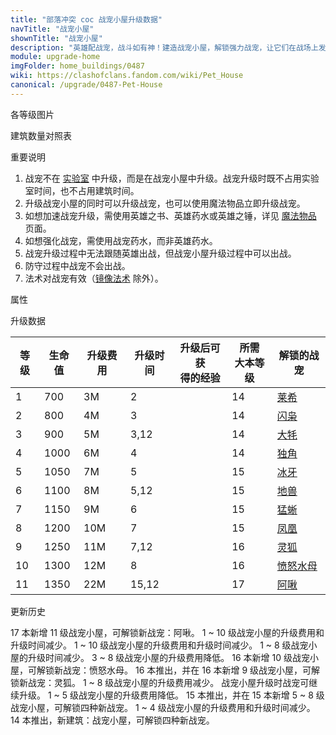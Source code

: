 ```yaml
---
title: "部落冲突 coc 战宠小屋升级数据"
navTitle: "战宠小屋"
shownTitle: "战宠小屋"
description: "英雄配战宠，战斗如有神！建造战宠小屋，解锁强力战宠，让它们在战场上发挥各自的能力，与您的英雄并肩作战。"
module: upgrade-home
imgFolder: home_buildings/0487
wiki: https://clashofclans.fandom.com/wiki/Pet_House
canonical: /upgrade/0487-Pet-House
---
```


<UnitInfo :folder="$frontmatter.imgFolder" imgSrc="Pet_House11_info.png" :imgAlt="$frontmatter.navTitle" :description="$frontmatter.description" />

<SmallTitle>各等级图片</SmallTitle>

<Panel>
    <UnitImgGroup :folder="$frontmatter.imgFolder">
        <UnitImg imgTitle="1 级" imgSrc="Pet_House1.png" />
        <UnitImg imgTitle="2 级" imgSrc="Pet_House2.png" />
        <UnitImg imgTitle="3 级" imgSrc="Pet_House3.png" />
        <UnitImg imgTitle="4 级" imgSrc="Pet_House4.png" />
        <UnitImg imgTitle="5 级" imgSrc="Pet_House5.png" />
        <UnitImg imgTitle="6 级" imgSrc="Pet_House6.png" />
        <UnitImg imgTitle="7 级" imgSrc="Pet_House7.png" />
        <UnitImg imgTitle="8 级" imgSrc="Pet_House8.png" />
        <UnitImg imgTitle="9 级" imgSrc="Pet_House9.png" />
        <UnitImg imgTitle="10 级" imgSrc="Pet_House10.png" />
        <UnitImg imgTitle="11 级" imgSrc="Pet_House11.png" imgHd="Pet_House11_hd.png" />
    </UnitImgGroup>
</Panel>

<SmallTitle>建筑数量对照表</SmallTitle>

<BuildingNum>
    <BuildingNumRow title="大本等级" num="1 - 13, 14 - 17" />
    <BuildingNumRow title="建筑数量" num="     0,       1" />
</BuildingNum>

<SmallTitle>重要说明</SmallTitle>

1. 战宠不在 [实验室](/upgrade/0483-Laboratory) 中升级，而是在战宠小屋中升级。战宠升级时既不占用实验室时间，也不占用建筑时间。
2. 升级战宠小屋的同时可以升级战宠，也可以使用魔法物品立即升级战宠。
3. 如想加速战宠升级，需使用英雄之书、英雄药水或英雄之锤，详见 [魔法物品](/p/1073) 页面。
4. 如想强化战宠，需使用战宠药水，而非英雄药水。
5. 战宠升级过程中无法跟随英雄出战，但战宠小屋升级过程中可以出战。
6. 防守过程中战宠不会出战。
7. 法术对战宠有效（[镜像法术](/upgrade/0105-Clone-Spell) 除外）。

<SmallTitle>属性</SmallTitle>

<UnitProperties>
    <UnitProperty pKey="占地面积" pValue="3×3" />
    <UnitProperty pKey="判定面积" pValue="2×2" :isJudgeSquare="true" />
</UnitProperties>

<SmallTitle>升级数据</SmallTitle>

<script setup>
const tableExtraInfo = [
    {
        "column": 2,
        "type": "cost",
        "gpClass": "building",
        "icon": "Elixir"
    },
    {
        "column": 3,
        "type": "time",
        "gpClass": "building"
    },
    {
        "column": 4,
        "type": "exp",
        "icon": "Exp"
    }
];
</script>

<UnitTable :tableExtraInfo="tableExtraInfo">

| 等级 |  生命值 | 升级费用 |  升级时间 |升级后可获<br>得的经验|所需<br>大本等级| 解锁的战宠 |
| ---- |   ---  |   ---    |   ---    |         ---        |       ---     |    ---    |
|   1  |   700  |     3M   |   2      |                    |       14      |<a href="/upgrade/0280-L.A.S.S.I">莱希</a>|
|   2  |   800  |     4M   |   3      |                    |       14      |<a href="/upgrade/0281-Electro-Owl">闪枭</a>|
|   3  |   900  |     5M   |   3,12   |                    |       14      |<a href="/upgrade/0282-Mighty-Yak">大牦</a>|
|   4  |  1000  |     6M   |   4      |                    |       14      |<a href="/upgrade/0283-Unicorn">独角</a>|
|   5  |  1050  |     7M   |   5      |                    |       15      |<a href="/upgrade/0284-Frosty">冰牙</a>|
|   6  |  1100  |     8M   |   5,12   |                    |       15      |<a href="/upgrade/0285-Diggy">地兽</a>|
|   7  |  1150  |     9M   |   6      |                    |       15      |<a href="/upgrade/0286-Poison-Lizard">猛蜥</a>|
|   8  |  1200  |    10M   |   7      |                    |       15      |<a href="/upgrade/0287-Phoenix">凤凰</a>|
|   9  |  1250  |    11M   |   7,12   |                    |       16      |<a href="/upgrade/0288-Spirit-Fox">灵狐</a>|
|  10  |  1300  |    12M   |   8      |                    |       16      |<a href="/upgrade/0289-Angry-Jelly">愤怒水母</a>|
|  11  |  1350  |    22M   |  15,12   |                    |       17      |<a href="/upgrade/028a-Sneezy">阿啾</a>|
</UnitTable>

<SmallTitle>更新历史</SmallTitle>

<Timeline>
    <TimelineItem date="2025/03/24">
        <TimelineRow>17 本新增 11 级战宠小屋，可解锁新战宠：阿啾。</TimelineRow>
        <TimelineRow>1 ~ 10 级战宠小屋的升级费用和升级时间减少。</TimelineRow>
    </TimelineItem>
    <TimelineItem date="2024/11/25">  
        <TimelineRow>1 ~ 10 级战宠小屋的升级费用和升级时间减少。</TimelineRow>
    </TimelineItem>
    <TimelineItem date="2024/06/18">
        <TimelineRow>1 ~ 8 级战宠小屋的升级时间减少。</TimelineRow>
        <TimelineRow>3 ~ 8 级战宠小屋的升级费用降低。</TimelineRow>
    </TimelineItem>
    <TimelineItem date="2024/04/17">
        <TimelineRow>16 本新增 10 级战宠小屋，可解锁新战宠：愤怒水母。</TimelineRow>
    </TimelineItem>
    <TimelineItem date="2023/12/12">
        <TimelineRow>16 本推出，并在 16 本新增 9 级战宠小屋，可解锁新战宠：灵狐。</TimelineRow>
        <TimelineRow>1 ~ 8 级战宠小屋的升级费用减少。</TimelineRow>
    </TimelineItem>
    <TimelineItem date="2022/12/12">
        <TimelineRow>战宠小屋升级时战宠可继续升级。</TimelineRow>
        <TimelineRow>1 ~ 5 级战宠小屋的升级费用降低。</TimelineRow>
    </TimelineItem>
    <TimelineItem date="2022/10/10">
        <TimelineRow>15 本推出，并在 15 本新增 5 ~ 8 级战宠小屋，可解锁四种新战宠。</TimelineRow>
        <TimelineRow>1 ~ 4 级战宠小屋的升级费用和升级时间减少。</TimelineRow>
    </TimelineItem>
    <TimelineItem date="2021/04/12">
        <TimelineRow>14 本推出，新建筑：战宠小屋，可解锁四种新战宠。</TimelineRow>
    </TimelineItem>  
    <TimelineItem :historyBottom="true" />
</Timeline>